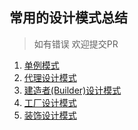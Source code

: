 ## 常用的设计模式总结

> 如有错误 欢迎提交PR

1. [单例模式](http://www.jianshu.com/p/855b5e78c866)
2. [代理设计模式](https://sun0630.github.io/2017/07/31/%E4%BB%A3%E7%90%86%E8%AE%BE%E8%AE%A1%E6%A8%A1%E5%BC%8F/)
3. [建造者(Builder)设计模式](https://sun0630.github.io/2017/08/03/Builder(%E5%BB%BA%E9%80%A0%E8%80%85)%E8%AE%BE%E8%AE%A1%E6%A8%A1%E5%BC%8F/)
4. [工厂设计模式](https://github.com/Sun0630/DesginPattern/blob/master/FactoryPattern/README.md)
5. [装饰设计模式](DecorationPattern/README.md)
